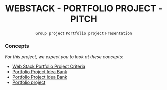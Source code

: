<h1 align="center"><b>WEBSTACK - PORTFOLIO PROJECT - PITCH</b></h1>
<div align="center"><code>Group project</code> <code>Portfolio project</code> <code>Presentation</code></div>

<!-- <br>
<hr>
<h3><a href=>Notes</a></h3>
<hr> -->

<h3 class="panel-title">Concepts</h3>
<div class="panel-body">
    <p>
    <em>For this project, we expect you to look at these concepts:</em>
    </p>

<ul>
    <li>
    <a href="https://intranet.alxswe.com/concepts/102912">Web Stack Portfolio Project Criteria</a>
    </li>
    <li>
    <a href="https://intranet.alxswe.com/concepts/102160">Portfolio Project Idea Bank</a>
    </li>
    <li>
    <a href="https://intranet.alxswe.com/concepts/102161">Portfolio Project Idea Bank</a>
    </li>
    <li>
    <a href="https://intranet.alxswe.com/concepts/548">Portfolio project</a>
    </li>
</ul>
</div>
